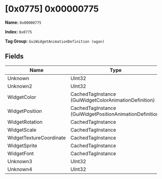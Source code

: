 # [0x0775] 0x00000775

**Name:** ```0x00000775```

**Index:** ```0x0775```

**Tag Group:** ```GuiWidgetAnimationDefinition (wgan)```

## Fields

Name	| Type	| Value
---	|---	|---	|
Unknown	|UInt32	|0
Unknown2	|UInt32	|0
WidgetColor	|CachedTagInstance (GuiWidgetColorAnimationDefinition)	|[[0x0768] 0x00000768](../GuiWidgetColorAnimationDefinition/0768.md)
WidgetPosition	|CachedTagInstance (GuiWidgetPositionAnimationDefinition)	|[[0x0777] 0x00000777](../GuiWidgetPositionAnimationDefinition/0777.md)
WidgetRotation	|CachedTagInstance	|null
WidgetScale	|CachedTagInstance	|null
WidgetTextureCoordinate	|CachedTagInstance	|null
WidgetSprite	|CachedTagInstance	|null
WidgetFont	|CachedTagInstance	|null
Unknown3	|UInt32	|0
Unknown4	|UInt32	|0


